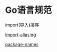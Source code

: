 # Go语言规范

[import(导入)排序](./Go语言规范-import(导入)排序.md)

[import-aliasing](./Go语言规范-import-aliasing/import.md)

[package-names](./Go语言规范-package-names/package-names.md)